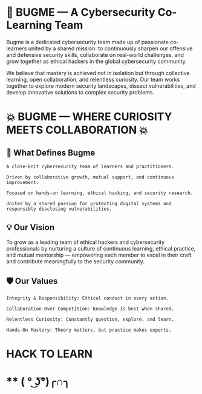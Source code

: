 # 🐞 **BUGME** — A Cybersecurity Co-Learning Team

Bugme is a dedicated cybersecurity team made up of passionate co-learners united by a shared mission: to continuously sharpen our offensive and defensive security skills, collaborate on real-world challenges, and grow together as ethical hackers in the global cybersecurity community.

We believe that mastery is achieved not in isolation but through collective learning, open collaboration, and relentless curiosity. Our team works together to explore modern security landscapes, dissect vulnerabilities, and develop innovative solutions to complex security problems.

  # **💥 BUGME — WHERE CURIOSITY MEETS COLLABORATION 💥**                                      


## 🎯 What Defines Bugme

    A close-knit cybersecurity team of learners and practitioners.

    Driven by collaborative growth, mutual support, and continuous improvement.

    Focused on hands-on learning, ethical hacking, and security research.

    United by a shared passion for protecting digital systems and responsibly disclosing vulnerabilities.

## 💡 Our Vision

To grow as a leading team of ethical hackers and cybersecurity professionals by nurturing a culture of continuous learning, ethical practice, and mutual mentorship — empowering each member to excel in their craft and contribute meaningfully to the security community.

## 🛡️ Our Values

    Integrity & Responsibility: Ethical conduct in every action.

    Collaboration Over Competition: Knowledge is best when shared.

    Relentless Curiosity: Constantly question, explore, and learn.

    Hands-On Mastery: Theory matters, but practice makes experts.

# HACK TO LEARN

# ** ( ° ͜ʖ͡°)╭∩╮
 
